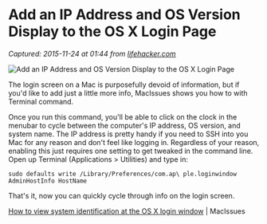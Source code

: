 # Add an IP Address and OS Version Display to the OS X Login Page

_Captured: 2015-11-24 at 01:44 from [lifehacker.com](http://lifehacker.com/add-an-ip-address-and-os-version-display-to-the-os-x-lo-1744245268?sidebar_promotions_icons=testingoff&utm_expid=66866090-67.e9PWeE2DSnKObFD7vNEoqg.1&utm_source=feedburner&utm_medium=feed&utm_campaign=Feed%3A+lifehacker%2Ffull+%28Lifehacker%29)_

![Add an IP Address and OS Version Display to the OS X Login Page](http://i.kinja-img.com/gawker-media/image/upload/s--Fld8MtnY--/1532023363086450727.jpg)

The login screen on a Mac is purposefully devoid of information, but if you'd like to add just a little more info, MacIssues shows you how to with Terminal command.

Once you run this command, you'll be able to click on the clock in the menubar to cycle between the computer's IP address, OS version, and system name. The IP address is pretty handy if you need to SSH into you Mac for any reason and don't feel like logging in. Regardless of your reason, enabling this just requires one setting to get tweaked in the command line. Open up Terminal (Applications > Utilities) and type in:
    
    
    sudo defaults write /Library/Preferences/com.ap\ ple.loginwindow AdminHostInfo HostName  
    

That's it, now you can quickly cycle through info on the login screen.

[How to view system identification at the OS X login window](http://www.macissues.com/2015/11/19/how-to-view-system-identification-at-the-os-x-login-window/#more-4014) | MacIssues
